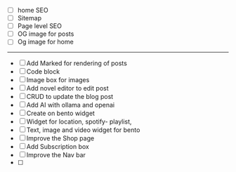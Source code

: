 - [ ] home SEO
- [ ] Sitemap
- [ ] Page level SEO 
- [ ] OG image for posts
- [ ] Og image for home

---

- [ ] Add Marked for rendering of posts
- [ ] Code block
- [ ] Image box for images
- [ ] Add novel editor to edit post 
- [ ] CRUD to update the blog post
- [ ] Add AI with ollama and openai
- [ ] Create on bento widget
- [ ] Widget for location, spotify- playlist, 
- [ ] Text, image and video widget for bento
- [ ] Improve the Shop page
- [ ] Add Subscription box
- [ ] Improve the Nav bar
- [ ] 